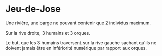 # Jeu-de-Jose

Une rivière, une barge ne pouvant contenir que 2 individus maximum.

Sur la rive droite, 3 humains et 3 orques.

Le but, que les 3 humains traversent sur la rive gauche sachant qu'ils ne doivent jamais être en infériorité numérique par rapport aux orques.

